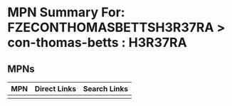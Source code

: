 



# MPN Summary For: FZECONTHOMASBETTSH3R37RA > con-thomas-betts : H3R37RA

## MPNs
  

|MPN|Direct Links|Search Links|
| :--- | :--- | :--- |
||||
